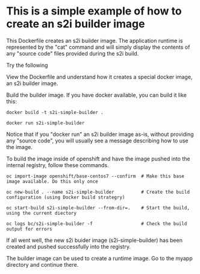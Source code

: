 # This is a simple example of how to create an s2i builder image

This Dockerfile creates an s2i builder image.  The application runtime is represented by the "cat" command and will simply display the contents of any "source code" files provided during the s2i build.

Try the following

View the Dockerfile and understand how it creates a special docker image, an s2i builder image.

Build the builder image. If you have docker available, you can build it like this:

```
docker build -t s2i-simple-builder . 

docker run s2i-simple-builder
```

Notice that if you "docker run" an s2i builder image as-is, without providing any "source code", you will usually see a message describing how to use the image. 

To build the image inside of openshift and have the image pushed into the internal registry, follow these commands.

```
oc import-image openshift/base-centos7 --confirm  # Make this base image available. Do this only once 

oc new-build . --name s2i-simple-builder          # Create the build configuration (using Docker build strategry) 

oc start-build s2i-simple-builder --from-dir=.    # Start the build, using the current diectory

oc logs bc/s2i-simple-builder -f                  # Check the build output for errors 

```

If all went well, the new s2i buider image (s2i-simple-builder) has been created and pushed successfully into the registry.

The builder image can be used to create a runtime image.  Go to the myapp directory and continue there.




